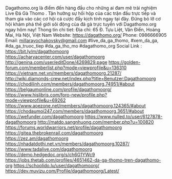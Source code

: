 Dagathomo.org là điểm đến hàng đầu cho những ai đam mê trải nghiệm Live  Đá Gà Thomo . Tận hưởng sự hồi hộp của các trận đấu trực tiếp và tham gia vào các cơ hội cá cược đầy kịch tính ngay tại đây. Đừng bỏ lỡ cơ hội khám phá thế giới sôi động của đá gà trực tuyến với Dagathomo.org ngay hôm nay!
Thong tin chi tiet:
Địa chỉ: 65 Đ. Tựu Liệt, Văn Điển, Hoàng Mai, Hà Nội, Việt Nam
Website: https://dagathomo.org/
Phone: 0986666905
Email: millarayochakovsky@gmail.com
#live_da_ga_thomo, #xem_da_ga, #da_ga_truoc_tiep #da_ga_tho_mo #dagathomo_org
Social Link : 
https://bit.ly/m/dagathomoorg
https://acharyacenter.com/user/dagathomoorg
http://genina.com/user/editDone/4269829.page
https://golden-forum.com/memberlist.php?mode=viewprofile&u=136310
https://vietnam.net.vn/members/dagathomoorg.21287/
http://wiki.diamonds-crew.net/index.php?title=Benutzer:Dagathomoorg
https://chodilinh.com/members/dagathomoorg.74951/#about
https://belgaumonline.com/profile/dagathomoorg/
https://www.hislibris.com/foro-new/profile.php?mode=viewprofile&u=69262
https://www.aoezone.net/members/dagathomoorg.124365/#about
https://chodaumoi247.com/members/dagathomoorg.3651/#about
https://wefunder.com/dagathomoorg
https://www.nulled.to/user/6127878-dagathomoorg
http://matdo.sangnhuong.com/member.php?u=100820
https://forums.worldwarriors.net/profile/dagathomoorg
https://gitea.thebrokenrail.com/dagathomoorg
https://zez.am/dagathomoorg
https://nhadatdothi.net.vn/members/dagathomoorg.10287/
https://www.tadalive.com/dagathomoorg
https://demo.hedgedoc.org/s/ch6G1YWc9
https://jobs.thetab.com/profiles/4651462-da-ga-thomo-tren-dagathomo-org
https://schoolido.lu/user/dagathomoorg/
https://dev.muvizu.com/Profile/dagathomoorg/Latest/
